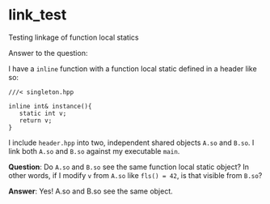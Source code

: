 # link_test
Testing linkage of function local statics

Answer to the question:

I have a `inline` function with a function local static defined in a header like so:

```
///< singleton.hpp

inline int& instance(){
   static int v;
   return v;
}
```

I include `header.hpp` into two, independent shared objects `A.so` and `B.so`. 
I link both `A.so` and `B.so` against my executable `main`. 

**Question**: Do `A.so` and `B.so` see the same function local static object? 
In other words, if I modify `v` from `A.so` like `fls() = 42`, is that visible from `B.so`?

**Answer**: Yes! A.so and B.so see the same object. 
